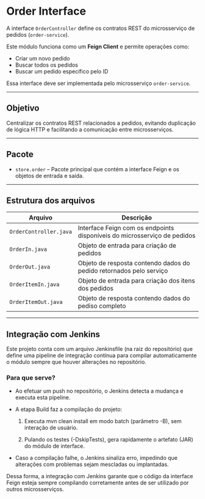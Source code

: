 # Order Interface

A interface `OrderController` define os contratos REST do microsserviço de pedidos (`order-service`).

Este módulo funciona como um **Feign Client** e permite operações como:

- Criar um novo pedido
- Buscar todos os pedidos
- Buscar um pedido específico pelo ID

Essa interface deve ser implementada pelo microsserviço `order-service`.

---

## Objetivo

Centralizar os contratos REST relacionados a pedidos, evitando duplicação de lógica HTTP e facilitando a comunicação entre microsserviços.

---

## Pacote

- `store.order` – Pacote principal que contém a interface Feign e os objetos de entrada e saída.

---

## Estrutura dos arquivos

| Arquivo                | Descrição                                                                |
| ---------------------- | ------------------------------------------------------------------------ |
| `OrderController.java` | Interface Feign com os endpoints disponíveis do microsserviço de pedidos |
| `OrderIn.java`         | Objeto de entrada para criação de pedidos                                |
| `OrderOut.java`        | Objeto de resposta contendo dados do pedido retornados pelo serviço      |
| `OrderItemIn.java`     | Objeto de entrada para criação dos itens dos pedidos                     |
| `OrderItemOut.java`    | Objeto de resposta contendo dados do pediso completo                     |

---

## Integração com Jenkins

Este projeto conta com um arquivo Jenkinsfile (na raiz do repositório) que define uma pipeline de integração contínua para compilar automaticamente o módulo sempre que houver alterações no repositório.

### Para que serve?

- Ao efetuar um push no repositório, o Jenkins detecta a mudança e executa esta pipeline.

- A etapa Build faz a compilação do projeto:

  1. Executa mvn clean install em modo batch (parâmetro -B), sem interação de usuário.

  2. Pulando os testes (-DskipTests), gera rapidamente o artefato (JAR) do módulo de interface.

- Caso a compilação falhe, o Jenkins sinaliza erro, impedindo que alterações com problemas sejam mescladas ou implantadas.

Dessa forma, a integração com Jenkins garante que o código da interface Feign esteja sempre compilando corretamente antes de ser utilizado por outros microsserviços.

